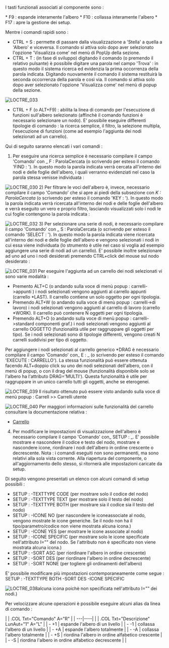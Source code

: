 I tasti funzionali associati al componente sono : 

 \*  F9 :  espande interamente l'albero
 \*  F10 :  collassa interamente l'albero
 \*  F17 :  apre la gestione dei setup.

Mentre i comandi rapidi sono : 

-  CTRL + S :  permette di passare dalla visualizzazione a 'Stella' a quella a 'Albero' e viceversa. Il comando si attiva solo dopo aver selezionato l'opzione 'Visualizza come' nel menù di PopUp della sezione.
-  CTRL + T :  (in fase di sviluppo) digitando il comando (o premendo il relativo pulsante) è possibile digitare una parola nel campo 'Trova' :  in questo modo il sistema ricerca ed evidenzia la prima occorrenza  della parola indicata. Digitando nuovamente il comando il sistema restituirà la seconda occorrenza della parola e così via.  Il comando si attiva solo dopo aver selezionato l'opzione 'Visualizza come' nel menù di popup della sezione.

![LOCTRE_033](https://doc.smeup.com/immagini/MBDOC_OPE-LOCTRE_05/LOCTRE_033.png)
-  CTRL + F (o ALT+F9) :  abilita la linea di comando per l'esecuzione di funzioni sull'albero selezionato (affinchè il comando funzioni è necessario selezionare un nodo). E' possibile eseguire differenti tipologie di comando :  la ricerca semplice, il filtro, la selezione multipla, l'esecuzione di funzioni (come ad esempio l'aggiunta dei nodi selezionati ad un carrello).

Qui di seguito saranno elencati i vari comandi : 

1) Per eseguire una ricerca semplice è necessario compilare il campo 'Comando' con _ F : ParolaCercata (o scrivendo per esteso il comando 'FIND : '). In questo modo la parola indicata verrà cercata all'interno dei nodi e delle foglie dell'albero, i quali verranno  evidenziati nel caso la parola stessa venisse individuata : 

![LOCTRE_030](https://doc.smeup.com/immagini/MBDOC_OPE-LOCTRE_05/LOCTRE_030.png)
2) Per filtrare le voci dell'albero è, invece, necessario compilare il campo 'Comando' che si apre ai piedi della subsezione con _K : ParolaCercata_ (o scrivendo per esteso il comando 'KEY : '). In questo modo la parola indicata verrà ricercata all'interno dei nodi e delle foglie dell'albero e verrà eseguito un vero e proprio filtro, lasciando visualizzati solo i nodi le cui foglie contengono la parola indicata : 

![LOCTRE_032](https://doc.smeup.com/immagini/MBDOC_OPE-LOCTRE_05/LOCTRE_032.png)
3) Per selezionare una serie di nodi, è necessario compilare il campo 'Comando' con _ S : ParolaCercata  (o scrivendo per esteso il comando 'SELECT : '). In questo modo la parola indicata viene ricercata all'interno dei nodi e delle foglie dell'albero e vengono selezionati i nodi in cui essa viene individuata (lo strumento è utile nel caso si voglia ad esempio aggiungere una serie di nodi ad un carrello). E' possibile inoltre selezionare ad uno ad uno i nodi desiderati premendo CTRL+click del mouse sul nodo desiderato : 

![LOCTRE_031](https://doc.smeup.com/immagini/MBDOC_OPE-LOCTRE_05/LOCTRE_031.png)
Per eseguire l'aggiunta ad un carrello dei nodi selezionati vi sono varie modalità : 
-  Premento ALT+C (o andando sulla voce di menù popup :  carrelli->appunti ) i nodi selezionati vengono aggiunti al carrello appunti (carrello \*LAST). Il carrello contiene un solo oggetto per ogni
tipologia.
-  Premendo ALT+W (o andando sulla voce di menù popup :  carrelli->di lavoro) i nodi selezionati vengono aggiunti al carrello di lavoro (carrello \*WORK). Il carrello può contenere N oggetti per ogni
tipologia.
-  Premendo ALT+O (o andando sulla voce di menù popup :  carrelli->standard componenti graf.) i nodi selezionati vengono aggiunti al carrello OGGETTO (funzionalità utile per raggruppare gli oggetti per tipo). Se i nodi selezionati sono di tipologie differenti, vengono creati N carrelli suddivisi per tipo di oggetto.

Per aggiungere i nodi selezionati al carrello generico \*DRAG è necessario compilare il campo 'Comando' con_ E : _  (o scrivendo per esteso il comando 'EXECUTE : CARRELLO'). La stessa funzionalità può essere ottenuta facendo ALT+doppio click su uno dei nodi selezionati dell'albero, con il menù di popup, o con il drag del mouse (funzionalità disponibile solo se l'albero ha l'attributo DRAG='MULTI').
Questa funzionalità è utile per raggruppare in un unico carrello tutti gli oggetti, anche se eterogenei.

![LOCTRE_039](https://doc.smeup.com/immagini/MBDOC_OPE-LOCTRE_05/LOCTRE_039.png)
Il risultato ottenuto può essere visto andando sulla voce di menù popup :  Carrell >> Carrelli utente

![LOCTRE_040](https://doc.smeup.com/immagini/MBDOC_OPE-LOCTRE_05/LOCTRE_040.png)
Per maggiori informazioni sulle funzionalità del carrello consultare la documentazione relativa : 
- [Carrello](Sorgenti/DOC/TA/B£AMO/B£CARR)

4) Per modificare le impostazioni di visualizzazione dell'albero è necessario compilare il campo 'Comando' con_ SETUP : _. E' possibile mostrare e nascondere il codice e testo del nodo, mostrare e nascondere icone, riordinare i nodi dell'albero in ordine crescente o decrescente.
Nota :  i comandi eseguiti non sono permanenti, ma sono relativi alla sola vista corrente. Alla riapertura del componente, o all'aggiornamento dello stesso, si ritornerà alle impostazioni caricate da setup.

Di seguito vengono presentati un elenco con alcuni comandi di setup possibili : 
-  SETUP : -TEXTTYPE CODE    (per mostrare solo il codice del nodo)
-  SETUP : -TEXTTYPE TEXT     (per mostrare solo il testo del nodo)
-  SETUP : -TEXTTYPE BOTH    (per mostrare sia il codice sia il testo del nodo)
-  SETUP : -ICONE NO              (per nascondere le iconeassociate al nodo, vengono mostrate le icone generiche. Se il nodo non ha il tipo/parametro/codice non viene mostrata alcuna icona.)
-  SETUP : -ICONE YES             (per mostrare le icone associate al nodo)
-  SETUP : -ICONE SPECIFIC     (per mostrare solo le icone specificate nell'attributo I="" del nodo. Se l'attributo non è specificato non viene mostrata alcuna icona.)
-  SETUP : -SORT ASC              (per riordinare l'albero in ordine crescente)
-  SETUP : -SORT DES              (per riordinare l'albero in ordine decrescente)
-  SETUP : -SORT NONE           (per togliere gli ordinamenti dell'albero)

E' possibile modificare più impostazioni contemporaneamente come segue : 
SETUP : -TEXTTYPE BOTH -SORT DES -ICONE SPECIFIC

![LOCTRE_038](https://doc.smeup.com/immagini/MBDOC_OPE-LOCTRE_05/LOCTRE_038.png)alcuna icona poichè non specificata nell'attributo I="" dei nodi.)

Per velocizzare alcune operazioni è possibile eseguire alcuni alias da linea di comando : 

| 
| .COL Txt="Comando" A="R" |
| ---|----|
| 
| .COL Txt="Descrizione" LunAut="1" A="L" |
| - +1 | espande l'albero di un livello |
| - -1  | collassa l'albero di un livello |
| - +A | espande l'albero totalmente |
| - -A  | collassa l'albero totalmente |
| - +S | riordina l'albero in ordine alfabetico crescente |
| - -S  | riordina l'albero in ordine alfabetico decrescente |
| 

